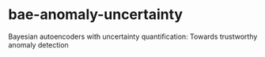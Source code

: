 # bae-anomaly-uncertainty
Bayesian autoencoders with uncertainty quantification: Towards trustworthy anomaly detection
